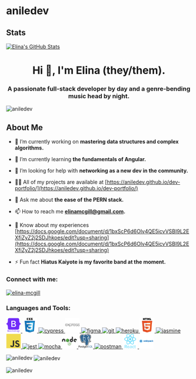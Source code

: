 # aniledev

## Stats
[![Elina's GitHub Stats](https://github-readme-stats.vercel.app/api?username=aniledev&hide=stars&count_private=true&show_icons=true)](https://github.com/aniledev/github-readme-stats)

<h1 align="center">Hi 👋, I'm Elina (they/them).</h1>
<h3 align="center">A passionate full-stack developer by day and a genre-bending music head by night.</h3>

<p align="left"> <img src="https://komarev.com/ghpvc/?username=aniledev&label=Profile%20views&color=0e75b6&style=flat" alt="aniledev" /> </p>

## About Me
- 🔭 I’m currently working on **mastering data structures and complex algorithms.**

- 🌱 I’m currently learning **the fundamentals of Angular.**

- 🤝 I’m looking for help with **networking as a new dev in the community.**

- 👨‍💻 All of my projects are available at [https://aniledev.github.io/dev-portfolio/](https://aniledev.github.io/dev-portfolio/)

- 💬 Ask me about **the ease of the PERN stack.**

- 📫 How to reach me **elinamcgill@gmail.com.**

- 📄 Know about my experiences [https://docs.google.com/document/d/1bxScP6d6Olv4QE5icvVSBI9L2EXfiZyZ2j2SDJhkoes/edit?usp=sharing](https://docs.google.com/document/d/1bxScP6d6Olv4QE5icvVSBI9L2EXfiZyZ2j2SDJhkoes/edit?usp=sharing)

- ⚡ Fun fact **Hiatus Kaiyote is my favorite band at the moment.**

<h3 align="left">Connect with me:</h3>
<p align="left">
<a href="https://linkedin.com/in/elina-mcgill" target="blank"><img align="center" src="https://cdn.jsdelivr.net/npm/simple-icons@3.0.1/icons/linkedin.svg" alt="elina-mcgill" height="30" width="40" /></a>
</p>

<h3 align="left">Languages and Tools:</h3>
<p align="left"> <a href="https://getbootstrap.com" target="_blank"> <img src="https://raw.githubusercontent.com/devicons/devicon/master/icons/bootstrap/bootstrap-plain-wordmark.svg" alt="bootstrap" width="40" height="40"/> </a> <a href="https://www.w3schools.com/css/" target="_blank"> <img src="https://raw.githubusercontent.com/devicons/devicon/master/icons/css3/css3-original-wordmark.svg" alt="css3" width="40" height="40"/> </a> <a href="https://www.cypress.io" target="_blank"> <img src="https://raw.githubusercontent.com/simple-icons/simple-icons/6e46ec1fc23b60c8fd0d2f2ff46db82e16dbd75f/icons/cypress.svg" alt="cypress" width="40" height="40"/> </a> <a href="https://expressjs.com" target="_blank"> <img src="https://raw.githubusercontent.com/devicons/devicon/master/icons/express/express-original-wordmark.svg" alt="express" width="40" height="40"/> </a> <a href="https://www.figma.com/" target="_blank"> <img src="https://www.vectorlogo.zone/logos/figma/figma-icon.svg" alt="figma" width="40" height="40"/> </a> <a href="https://git-scm.com/" target="_blank"> <img src="https://www.vectorlogo.zone/logos/git-scm/git-scm-icon.svg" alt="git" width="40" height="40"/> </a> <a href="https://heroku.com" target="_blank"> <img src="https://www.vectorlogo.zone/logos/heroku/heroku-icon.svg" alt="heroku" width="40" height="40"/> </a> <a href="https://www.w3.org/html/" target="_blank"> <img src="https://raw.githubusercontent.com/devicons/devicon/master/icons/html5/html5-original-wordmark.svg" alt="html5" width="40" height="40"/> </a> <a href="https://jasmine.github.io/" target="_blank"> <img src="https://www.vectorlogo.zone/logos/jasmine/jasmine-icon.svg" alt="jasmine" width="40" height="40"/> </a> <a href="https://developer.mozilla.org/en-US/docs/Web/JavaScript" target="_blank"> <img src="https://raw.githubusercontent.com/devicons/devicon/master/icons/javascript/javascript-original.svg" alt="javascript" width="40" height="40"/> </a> <a href="https://jestjs.io" target="_blank"> <img src="https://www.vectorlogo.zone/logos/jestjsio/jestjsio-icon.svg" alt="jest" width="40" height="40"/> </a> <a href="https://mochajs.org" target="_blank"> <img src="https://www.vectorlogo.zone/logos/mochajs/mochajs-icon.svg" alt="mocha" width="40" height="40"/> </a> <a href="https://nodejs.org" target="_blank"> <img src="https://raw.githubusercontent.com/devicons/devicon/master/icons/nodejs/nodejs-original-wordmark.svg" alt="nodejs" width="40" height="40"/> </a> <a href="https://www.postgresql.org" target="_blank"> <img src="https://raw.githubusercontent.com/devicons/devicon/master/icons/postgresql/postgresql-original-wordmark.svg" alt="postgresql" width="40" height="40"/> </a> <a href="https://postman.com" target="_blank"> <img src="https://www.vectorlogo.zone/logos/getpostman/getpostman-icon.svg" alt="postman" width="40" height="40"/> </a> <a href="https://reactjs.org/" target="_blank"> <img src="https://raw.githubusercontent.com/devicons/devicon/master/icons/react/react-original-wordmark.svg" alt="react" width="40" height="40"/> </a> <a href="https://webpack.js.org" target="_blank"> <img src="https://raw.githubusercontent.com/devicons/devicon/d00d0969292a6569d45b06d3f350f463a0107b0d/icons/webpack/webpack-original-wordmark.svg" alt="webpack" width="40" height="40"/> </a> </p>

<p><img align="left" src="https://github-readme-stats.vercel.app/api/top-langs?username=aniledev&show_icons=true&locale=en&layout=compact" alt="aniledev" /></p>

<p>&nbsp;<img align="center" src="https://github-readme-stats.vercel.app/api?username=aniledev&show_icons=true&locale=en" alt="aniledev" /></p>

<p><img align="center" src="https://github-readme-streak-stats.herokuapp.com/?user=aniledev&" alt="aniledev" /></p>
